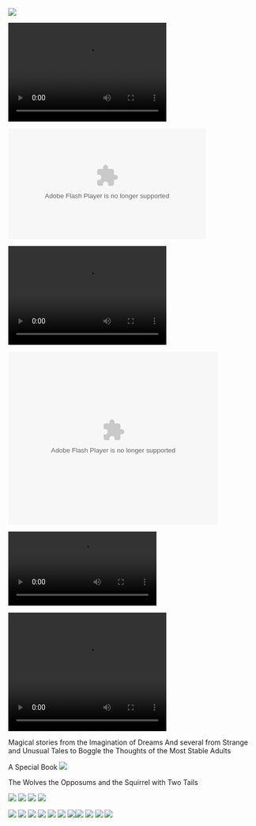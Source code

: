 

![](images/sometrainTT.png)

<video src="http://kidsbooksandfun.com/Videos/Untitled project.vlc" width="320" height="200" controls preload></video>

<object width="400" height="224" >
<param name="allowfullscreen" value="true" />
<param name="allowscriptaccess" value="always" />
<param name="movie" value="https://www.kidsbooksandfun.com/Videos/racoon.mp4" />
<embed src="https://www.kidsbooksandfun.com/Video/racoon.mp4" type="application/x-shockwave-flash"
allowscriptaccess="always" allowfullscreen="true" width="400" height="224">
</object>

<video src="http://kidsbooksandfun.com/Videos/racoon.mp4" width="320" height="200" controls preload></video>


<object width="425" height="350">
  <param name="movie" value="https://www.kidsbooksandfun.com/Videos/racoon.mp4" />
  <param name="wmode" value="transparent" />
  <embed src="https://www.kidsbooksandfun.com/Videos/racoon.mp4"
         type="application/x-shockwave-flash"
         wmode="transparent" width="425" height="350" />
</object>

![](Videos/recoon.mp4)

<video width="320" height="240" controls>
<source src=https://kidsbooksandfun.com/C:\Users\lfern\Videos\racoon.mp4" type="Video/mp4">
</video> 
      
Magical stories from the Imagination of Dreams
And several from Strange and Unusual Tales to Boggle the Thoughts of the Most Stable Adults

A Special Book
![](images/wolves.png)

The Wolves the Opposums and the Squirrel with Two Tails

![](images/RingofSkeletons.jpg) ![](images/curse.jpg) ![](images/Bridge1.jpg) ![](images/godivawhata.jpg)

![](images/lady.jpg) ![](images/searchblackrose.jpg) ![](images/wizard.jpg) ![](images/tomturkey.jpg) 
![](images/unicorns.jpg)  ![](images/treasure.jpg) ![](images/summer.jpg)![](images/blackcats.jpg)
![](images/skeleton.png) ![](images/shipBirds.png) ![](images/cattmouseM.png)
